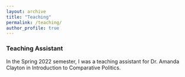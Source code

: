 ```yaml
---
layout: archive
title: "Teaching"
permalink: /teaching/
author_profile: true
---
```


### Teaching Assistant

In the Spring 2022 semester, I was a teaching assistant for Dr. Amanda Clayton in Introduction to Comparative Politics. 
